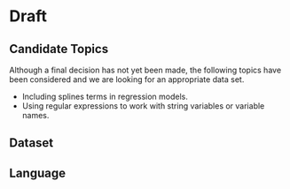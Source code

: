 # Draft

## Candidate Topics

Although a final decision has not yet been made, the following topics have been considered and we are looking for an appropriate data set.

- Including splines terms in regression models.
- Using regular expressions to work with string variables or variable names.

## Dataset

## Language